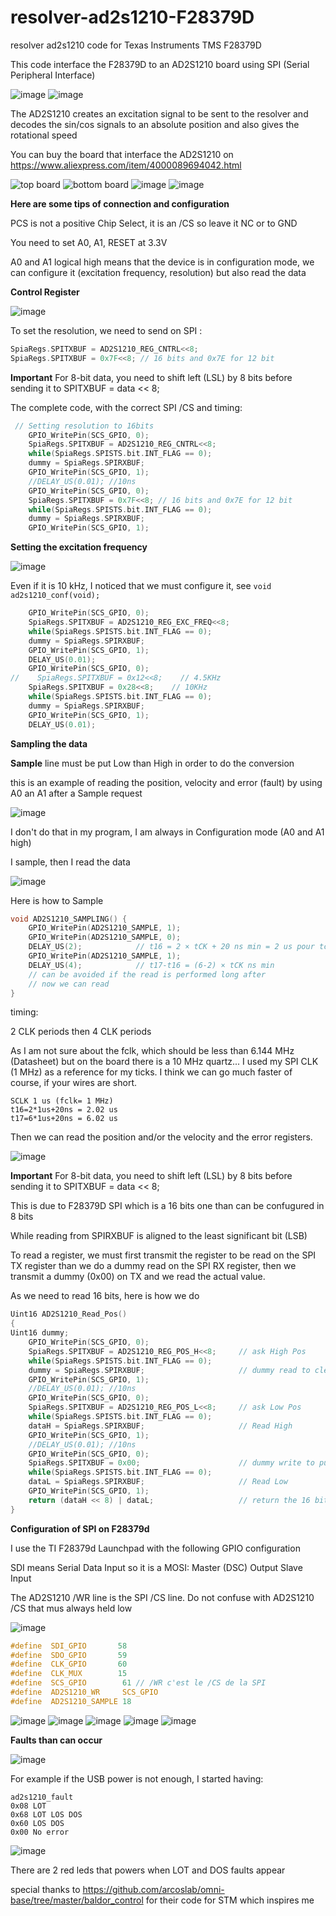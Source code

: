 # resolver-ad2s1210-F28379D
resolver ad2s1210 code for Texas Instruments TMS F28379D

This code interface the F28379D to an AD2S1210 board using SPI (Serial Peripheral Interface)

![image](https://github.com/blotfi/resolver-ad2s1210-F28379D/assets/24873186/5845176b-20b5-4692-8104-f86653ddf8e3)
![image](https://github.com/blotfi/resolver-ad2s1210-F28379D/assets/24873186/d6ee8b42-6b69-4d23-beb2-9537433a9469)

The AD2S1210 creates an excitation signal to be sent to the resolver and decodes the sin/cos signals to an absolute position
and also gives the rotational speed

You can buy the board that interface the AD2S1210 on 
https://www.aliexpress.com/item/4000089694042.html

![top board](img/board2.png)
![bottom board](img/board1.png)
![image](https://github.com/blotfi/resolver-ad2s1210-F28379D/assets/24873186/b02a7d12-96eb-44f2-bc8e-8061546d66f6)
![image](https://github.com/blotfi/resolver-ad2s1210-F28379D/assets/24873186/7cd88ed2-6137-440f-8ba6-17634e4881cd)

**Here are some tips of connection and configuration**

PCS is not a positive Chip Select, it is an /CS so leave it NC or to GND

You need to set A0, A1, RESET at 3.3V

A0 and A1 logical high means that the device is in configuration mode, we can configure it (excitation frequency, resolution)
but also read the data

**Control Register**

![image](https://github.com/blotfi/resolver-ad2s1210-F28379D/assets/24873186/d590fbc4-58e5-4601-8568-f551a7fc39b0)

To set the resolution, we need to send on SPI :
```c
SpiaRegs.SPITXBUF = AD2S1210_REG_CNTRL<<8;
SpiaRegs.SPITXBUF = 0x7F<<8; // 16 bits and 0x7E for 12 bit
```
**Important** For 8-bit data, you need to shift left (LSL) by 8 bits before sending it to SPITXBUF = data << 8;

The complete code, with the correct SPI /CS and timing:
```c
 // Setting resolution to 16bits
    GPIO_WritePin(SCS_GPIO, 0);
    SpiaRegs.SPITXBUF = AD2S1210_REG_CNTRL<<8;
    while(SpiaRegs.SPISTS.bit.INT_FLAG == 0);
    dummy = SpiaRegs.SPIRXBUF;
    GPIO_WritePin(SCS_GPIO, 1);
    //DELAY_US(0.01); //10ns
    GPIO_WritePin(SCS_GPIO, 0);
    SpiaRegs.SPITXBUF = 0x7F<<8; // 16 bits and 0x7E for 12 bit
    while(SpiaRegs.SPISTS.bit.INT_FLAG == 0);
    dummy = SpiaRegs.SPIRXBUF;
    GPIO_WritePin(SCS_GPIO, 1); 
```

**Setting the excitation frequency**

![image](https://github.com/blotfi/resolver-ad2s1210-F28379D/assets/24873186/541c8f26-475d-431e-a8f9-18830cfbcd0c)

Even if it is 10 kHz, I noticed that we must configure it, see `void ad2s1210_conf(void);`
```c
    GPIO_WritePin(SCS_GPIO, 0);
    SpiaRegs.SPITXBUF = AD2S1210_REG_EXC_FREQ<<8;
    while(SpiaRegs.SPISTS.bit.INT_FLAG == 0);
    dummy = SpiaRegs.SPIRXBUF;
    GPIO_WritePin(SCS_GPIO, 1);
    DELAY_US(0.01);
    GPIO_WritePin(SCS_GPIO, 0);
//    SpiaRegs.SPITXBUF = 0x12<<8;    // 4.5KHz
    SpiaRegs.SPITXBUF = 0x28<<8;    // 10KHz
    while(SpiaRegs.SPISTS.bit.INT_FLAG == 0);
    dummy = SpiaRegs.SPIRXBUF;
    GPIO_WritePin(SCS_GPIO, 1);
    DELAY_US(0.01);
```

**Sampling the data**

**Sample** line must be put Low than High in order to do the conversion

this is an example of reading the position, velocity and error (fault) by using  A0 an A1 after a Sample request

![image](https://github.com/blotfi/resolver-ad2s1210-F28379D/assets/24873186/c09dd4cf-ed94-417c-ab66-352ab641218e)

I don't do that in my program, I am always in Configuration mode (A0 and A1 high)

I sample, then I read the data

![image](https://github.com/blotfi/resolver-ad2s1210-F28379D/assets/24873186/d639f612-28e5-4f75-97ef-ac2c20fb1273)

Here is how to Sample
```c
void AD2S1210_SAMPLING() {
    GPIO_WritePin(AD2S1210_SAMPLE, 1);
    GPIO_WritePin(AD2S1210_SAMPLE, 0);
    DELAY_US(2);            // t16 = 2 × tCK + 20 ns min = 2 us pour tclk=1us
    GPIO_WritePin(AD2S1210_SAMPLE, 1);
    DELAY_US(4);            // t17-t16 = (6-2) × tCK ns min
    // can be avoided if the read is performed long after
    // now we can read
}
 ```

timing:

2 CLK periods then 4 CLK periods

As I am not sure about the fclk, which should be less than 6.144 MHz (Datasheet) but on the board there is a 10 MHz quartz...
I used my SPI CLK (1 MHz) as a reference for my ticks.
I think we can go much faster of course, if your wires are short.
```
SCLK 1 us (fclk= 1 MHz)
t16=2*1us+20ns = 2.02 us
t17=6*1us+20ns = 6.02 us
```

Then we can read the position and/or the velocity and the error registers.

![image](https://github.com/blotfi/resolver-ad2s1210-F28379D/assets/24873186/15e36acd-991f-450b-bcc5-524aedd0725c)

**Important** For 8-bit data, you need to shift left (LSL) by 8 bits before sending it to SPITXBUF = data << 8;

This is due to F28379D SPI which is a 16 bits one than can be confugured in 8 bits

While reading from SPIRXBUF is aligned to the least significant bit (LSB)

To read a register, we must first transmit the register to be read on the SPI TX register than we do a dummy read on the SPI RX register,
then we transmit a dummy (0x00) on TX and we read the actual value.

As we need to read 16 bits, here is how we do
```c
Uint16 AD2S1210_Read_Pos()
{
Uint16 dummy;
    GPIO_WritePin(SCS_GPIO, 0);
    SpiaRegs.SPITXBUF = AD2S1210_REG_POS_H<<8;     // ask High Pos
    while(SpiaRegs.SPISTS.bit.INT_FLAG == 0);
    dummy = SpiaRegs.SPIRXBUF;                     // dummy read to clear the INT_FLAG bit
    GPIO_WritePin(SCS_GPIO, 1);
    //DELAY_US(0.01); //10ns
    GPIO_WritePin(SCS_GPIO, 0);
    SpiaRegs.SPITXBUF = AD2S1210_REG_POS_L<<8;     // ask Low Pos
    while(SpiaRegs.SPISTS.bit.INT_FLAG == 0);
    dataH = SpiaRegs.SPIRXBUF;                     // Read High
    GPIO_WritePin(SCS_GPIO, 1);
    //DELAY_US(0.01); //10ns
    GPIO_WritePin(SCS_GPIO, 0);
    SpiaRegs.SPITXBUF = 0x00;                      // dummy write to push data on SPI RX
    while(SpiaRegs.SPISTS.bit.INT_FLAG == 0);
    dataL = SpiaRegs.SPIRXBUF;                     // Read Low
    GPIO_WritePin(SCS_GPIO, 1);
    return (dataH << 8) | dataL;                   // return the 16 bits Pos 
}
```

**Configuration of SPI on F28379d**

I use the TI F28379d Launchpad with the following GPIO configuration

SDI means Serial Data Input so it is a MOSI: Master (DSC) Output Slave Input

The AD2S1210 /WR line is the SPI /CS line. Do not confuse with AD2S1210 /CS that mus always held low

![image](https://github.com/blotfi/resolver-ad2s1210-F28379D/assets/24873186/904e7077-0eef-4c34-899e-cce8bdd5b72c)

```c
#define  SDI_GPIO       58
#define  SDO_GPIO       59
#define  CLK_GPIO       60
#define  CLK_MUX        15
#define  SCS_GPIO        61 // /WR c'est le /CS de la SPI
#define  AD2S1210_WR     SCS_GPIO
#define  AD2S1210_SAMPLE 18
```
![image](https://github.com/blotfi/resolver-ad2s1210-F28379D/assets/24873186/0249365f-7da3-4aa3-bce9-ab87e8709618)
![image](https://github.com/blotfi/resolver-ad2s1210-F28379D/assets/24873186/dbed6a89-b4a4-4dad-a48c-0f6c866bd8ee)
![image](https://github.com/blotfi/resolver-ad2s1210-F28379D/assets/24873186/c6e20a08-2d93-4c9b-90fd-0fc4d7c3e1db)
![image](https://github.com/blotfi/resolver-ad2s1210-F28379D/assets/24873186/3db789f8-4f4b-4769-bd3f-909ac0e6714e)
![image](https://github.com/blotfi/resolver-ad2s1210-F28379D/assets/24873186/0b8555a2-06c1-4840-837f-bcc7921ded2f)

**Faults than can occur**

![image](https://github.com/blotfi/resolver-ad2s1210-F28379D/assets/24873186/3fbcafc7-7256-40a6-a3da-2432445f258f)

For example if the USB power is not enough, I started having:
```
ad2s1210_fault
0x08 LOT
0x68 LOT LOS DOS
0x60 LOS DOS
0x00 No error
```
![image](https://github.com/blotfi/resolver-ad2s1210-F28379D/assets/24873186/5153ece0-7e45-4fd5-8915-2e7350597e2f)

There are 2 red leds that powers when LOT and DOS faults appear

special thanks to https://github.com/arcoslab/omni-base/tree/master/baldor_control
for their code for STM which inspires me
